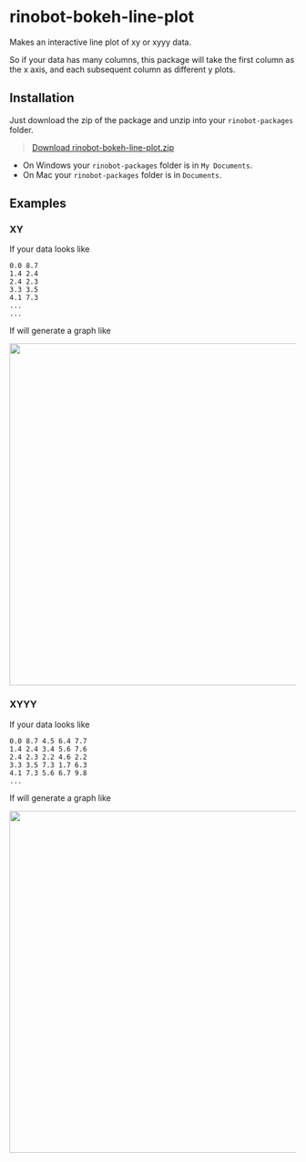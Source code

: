 # rinobot-bokeh-line-plot

Makes an interactive line plot of xy or xyyy data.

So if your data has many columns, this package will take  the
first column as the x axis, and each subsequent column as
different y plots.

## Installation

Just download the zip of the package and unzip into your `rinobot-packages` folder.

> [Download rinobot-bokeh-line-plot.zip](https://github.com/rinocloud/rinobot-bokeh-line-plot/archive/master.zip)

- On Windows your `rinobot-packages` folder is in `My Documents`.
- On Mac your `rinobot-packages` folder is in `Documents`.

## Examples

### XY

If your data looks like

```
0.0 8.7
1.4 2.4
2.4 2.3
3.3 3.5
4.1 7.3
...
...
```

If will generate a graph like

<img src="examples/xy.png" width="600">

### XYYY

If your data looks like

```
0.0 8.7 4.5 6.4 7.7
1.4 2.4 3.4 5.6 7.6
2.4 2.3 2.2 4.6 2.2
3.3 3.5 7.3 1.7 6.3
4.1 7.3 5.6 6.7 9.8
...
```

If will generate a graph like

<img src="examples/xyyy.png" width="600">
